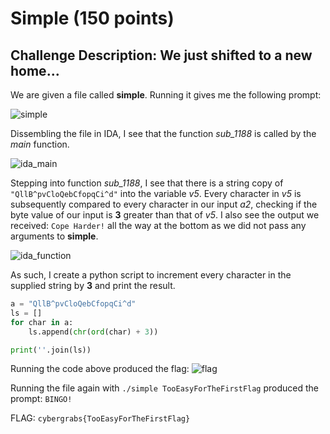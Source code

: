 # Simple (150 points)

## Challenge Description: We just shifted to a new home...

We are given a file called **simple**. Running it gives me the following prompt: 

![simple](https://user-images.githubusercontent.com/71312079/153351323-de1066f0-e0cf-4d77-bf19-fe5faeda06eb.png)

Dissembling the file in IDA, I see that the function *sub_1188* is called by the *main* function.

![ida_main](https://user-images.githubusercontent.com/71312079/153351316-b72576a1-de50-4c13-b2e9-95d1208bdf6c.png)

Stepping into function *sub_1188*, I see that there is a string copy of `"QllB^pvCloQebCfopqCi^d"` into the variable *v5*. Every character in *v5* is subsequently compared to every character in our input *a2*, checking if the byte value of our input is **3** greater than that of *v5*. I also see the output we received: ``Cope Harder!`` all the way at the bottom as we did not pass any arguments to **simple**.


![ida_function](https://user-images.githubusercontent.com/71312079/153351327-bce5cefd-4bf5-475b-bd79-37e127cd684b.png)

As such, I create a python script to increment every character in the supplied string by **3** and print the result.

```python
a = "QllB^pvCloQebCfopqCi^d"
ls = []
for char in a:
    ls.append(chr(ord(char) + 3))

print(''.join(ls))
```
Running the code above produced the flag:
![flag](https://user-images.githubusercontent.com/71312079/153351324-d1c0a277-ea07-47a0-b8ff-2cb58be4e0c6.png)

Running the file again with ```./simple TooEasyForTheFirstFlag``` produced the prompt: ```BINGO!```

FLAG: ```cybergrabs{TooEasyForTheFirstFlag}```

